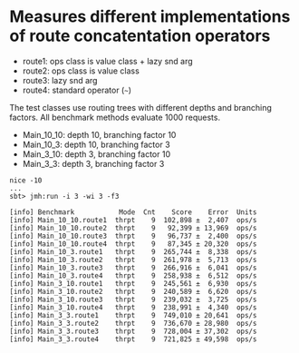 Measures different implementations of route concatentation operators
====================================================================

* route1: ops class is value class + lazy snd arg
* route2: ops class is value class
* route3: lazy snd arg
* route4: standard operator (`~`)

The test classes use routing trees with different depths and branching factors. All benchmark methods evaluate 1000 requests.

* Main_10_10: depth 10, branching factor 10
* Main_10_3: depth 10, branching factor 3
* Main_3_10: depth 3, branching factor 10
* Main_3_3: depth 3, branching factor 3

```
nice -10
...
sbt> jmh:run -i 3 -wi 3 -f3

[info] Benchmark           Mode  Cnt    Score    Error  Units
[info] Main_10_10.route1  thrpt    9  102,898 ±  2,407  ops/s
[info] Main_10_10.route2  thrpt    9   92,399 ± 13,969  ops/s
[info] Main_10_10.route3  thrpt    9   96,737 ±  2,400  ops/s
[info] Main_10_10.route4  thrpt    9   87,345 ± 20,320  ops/s
[info] Main_10_3.route1   thrpt    9  265,744 ±  8,338  ops/s
[info] Main_10_3.route2   thrpt    9  261,978 ±  5,713  ops/s
[info] Main_10_3.route3   thrpt    9  266,916 ±  6,041  ops/s
[info] Main_10_3.route4   thrpt    9  258,938 ±  6,512  ops/s
[info] Main_3_10.route1   thrpt    9  245,561 ±  6,930  ops/s
[info] Main_3_10.route2   thrpt    9  240,589 ±  6,620  ops/s
[info] Main_3_10.route3   thrpt    9  239,032 ±  3,725  ops/s
[info] Main_3_10.route4   thrpt    9  238,991 ±  4,340  ops/s
[info] Main_3_3.route1    thrpt    9  749,010 ± 20,641  ops/s
[info] Main_3_3.route2    thrpt    9  736,670 ± 28,980  ops/s
[info] Main_3_3.route3    thrpt    9  728,004 ± 37,302  ops/s
[info] Main_3_3.route4    thrpt    9  721,825 ± 49,598  ops/s
```

